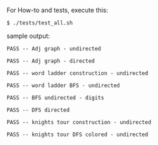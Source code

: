 For How-to and tests, execute this:

```
$ ./tests/test_all.sh
```


sample output:

```
PASS -- Adj graph - undirected

PASS -- Adj graph - directed

PASS -- word ladder construction - undirected

PASS -- word ladder BFS - undirected

PASS -- BFS undirected - digits

PASS -- DFS directed

PASS -- knights tour construction - undirected

PASS -- knights tour DFS colored - undirected
```